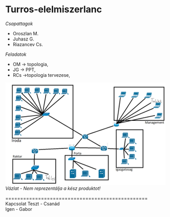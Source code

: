 # Turros-elelmiszerlanc

 *Csapattagok*
- Oroszlan M.
- Juhasz G.
- Riazancev Cs.

*Feladatok*
- OM -> topologia,
- JG -> PPT,
- RCs ->topologia tervezese,
<img src="https://raw.githubusercontent.com/OsziMisi/Turros-elelmiszerlanc/main/kesz_topologia_vazlat_megvagott.jpg" width="500px">
<i>Vázlat - Nem reprezentálja a kész produktot!</i>




















================================================
<br>
Kapcsolat Teszt - Csanád
<br>
Igen - Gabor
